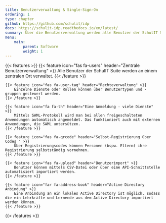 ```yaml
---
title: Benutzerverwaltung & Single-Sign-On 
ordering: 1
type: chapter
github: https://github.com/schulit/idp
docs: https://schulit-idp.readthedocs.io/en/latest/
summary: Über die Benutzerverwaltung werden alle Benutzer der SchulIT Suite eingeplegt. Das Single-Sign-On erlaubt das Anmelden an den verschiedenen Anwendungen.
menu:
    main:
        parent: Software
        weight: 1
---
```


{{< features >}}
    {{< feature icon="fas fa-users" header="Zentrale Benutzerverwaltung" >}}
        Alle Benutzer der SchulIT Suite werden an einem zentralen Ort verwaltet.
    {{< /feature >}}

    {{< feature icon="fas fa-user-tag" header="Rechteverwaltung" >}}
        Einzelne Dienste oder Rollen können über Benutzertypen und -gruppen gesteuert werden.
    {{< /feature >}}

    {{< feature icon="fa fa-th" header="Eine Anmeldung - viele Dienste" >}}
        Mittels SAML-Protokoll wird man bei allen freigeschalteten Anwendungen automatisch angemeldet. Das funktioniert auch mit externen Anwendungen, die SAML untersützen.
    {{< /feature >}}

    {{< feature icon="fas fa-qrcode" header="Selbst-Registrierung über Codes " >}}
        Über Registrierungscodes können Personen (bspw. Eltern) ihre Registrierung selbstständig vornehmen.
    {{< /feature >}}

    {{< feature icon="fas fa-upload" header="Benutzerimport" >}}
        Benutzer können mittels CSV-Datei oder über eine API-Schnittstelle automatisiert importiert werden.
    {{< /feature >}}

    {{< feature icon="far fa-address-book" header="Active Directory Anbindung" >}}
        Eine Anbindung an ein lokales Active Directory ist möglich, sodass die ein Lehrkräfte und Lernende aus dem Active Directory importiert werden können.
    {{< /feature >}}

{{< /features >}}
